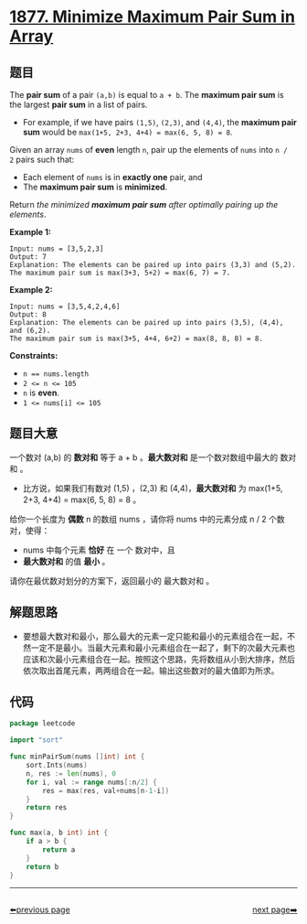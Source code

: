 # [1877. Minimize Maximum Pair Sum in Array](https://leetcode.com/problems/minimize-maximum-pair-sum-in-array/)


## 题目

The **pair sum** of a pair `(a,b)` is equal to `a + b`. The **maximum pair sum** is the largest **pair sum** in a list of pairs.

- For example, if we have pairs `(1,5)`, `(2,3)`, and `(4,4)`, the **maximum pair sum** would be `max(1+5, 2+3, 4+4) = max(6, 5, 8) = 8`.

Given an array `nums` of **even** length `n`, pair up the elements of `nums` into `n / 2` pairs such that:

- Each element of `nums` is in **exactly one** pair, and
- The **maximum pair sum** is **minimized**.

Return *the minimized **maximum pair sum** after optimally pairing up the elements*.

**Example 1:**

```
Input: nums = [3,5,2,3]
Output: 7
Explanation: The elements can be paired up into pairs (3,3) and (5,2).
The maximum pair sum is max(3+3, 5+2) = max(6, 7) = 7.
```

**Example 2:**

```
Input: nums = [3,5,4,2,4,6]
Output: 8
Explanation: The elements can be paired up into pairs (3,5), (4,4), and (6,2).
The maximum pair sum is max(3+5, 4+4, 6+2) = max(8, 8, 8) = 8.
```

**Constraints:**

- `n == nums.length`
- `2 <= n <= 105`
- `n` is **even**.
- `1 <= nums[i] <= 105`

## 题目大意

一个数对 (a,b) 的 **数对和** 等于 a + b 。**最大数对和** 是一个数对数组中最大的 数对和 。

- 比方说，如果我们有数对 (1,5) ，(2,3) 和 (4,4)，**最大数对和** 为 max(1+5, 2+3, 4+4) = max(6, 5, 8) = 8 。

给你一个长度为 **偶数** n 的数组 nums ，请你将 nums 中的元素分成 n / 2 个数对，使得：

- nums 中每个元素 **恰好** 在 一个 数对中，且
- **最大数对和** 的值 **最小** 。

请你在最优数对划分的方案下，返回最小的 最大数对和 。

## 解题思路

- 要想最大数对和最小，那么最大的元素一定只能和最小的元素组合在一起，不然一定不是最小。当最大元素和最小元素组合在一起了，剩下的次最大元素也应该和次最小元素组合在一起。按照这个思路，先将数组从小到大排序，然后依次取出首尾元素，两两组合在一起。输出这些数对的最大值即为所求。

## 代码

```go
package leetcode

import "sort"

func minPairSum(nums []int) int {
	sort.Ints(nums)
	n, res := len(nums), 0
	for i, val := range nums[:n/2] {
		res = max(res, val+nums[n-1-i])
	}
	return res
}

func max(a, b int) int {
	if a > b {
		return a
	}
	return b
}
```


----------------------------------------------
<div style="display: flex;justify-content: space-between;align-items: center;">
<p><a href="https://books.halfrost.com/leetcode/ChapterFour/1800~1899/1846.Maximum-Element-After-Decreasing-and-Rearranging/">⬅️previous page</a></p>
<p><a href="https://books.halfrost.com/leetcode/ChapterFour/1900~1999/1984.Minimum-Difference-Between-Highest-and-Lowest-of-K-Scores/">next page➡️</a></p>
</div>
